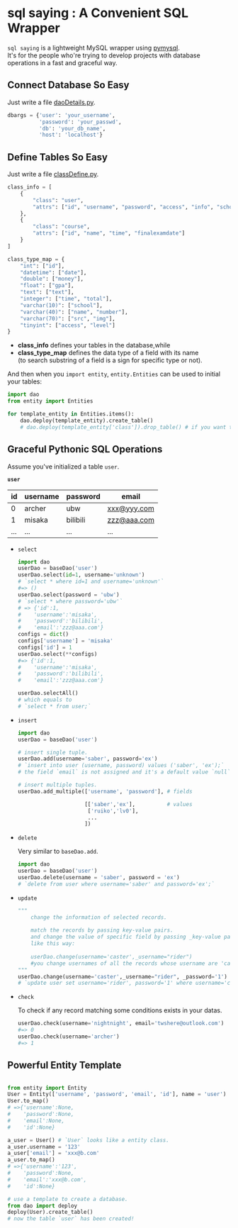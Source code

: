 # sql saying : A Convenient SQL Wrapper

`sql saying` is a lightweight MySQL wrapper using [pymysql](https://github.com/PyMySQL/PyMySQL).  
It's for the people who're trying to develop projects with database operations in a fast and graceful way.

## Connect Database So Easy

Just write a file [daoDetails.py](./daoDetails.py).
```python
dbargs = {'user': 'your_username',
          'password': 'your_passwd',
          'db': 'your_db_name',
          'host': 'localhost'}
```


## Define Tables So Easy

Just write a file [classDefine.py](./classDefine.py).

```python
class_info = [
    {
        "class": "user",
        "attrs": ["id", "username", "password", "access", "info", "school", "email", 'img']
    },
    {
        "class": "course",
        "attrs": ["id", "name", "time", "finalexamdate"]
    }
]

class_type_map = {
    "int": ["id"],
    "datetime": ["date"],
    "double": ["money"],
    "float": ["gpa"],
    "text": ["text"],
    "integer": ["time", "total"],
    "varchar(10)": ["school"],
    "varchar(40)": ["name", "number"],
    "varchar(70)": ["src", "img"],
    "tinyint": ["access", "level"]
}
```

- **class_info** 
    defines your tables in the database,while
- **class_type_map** 
    defines the data type of a field with its name   
    (to search substring of a field is a sign for specific type or not).

And then when you `import entity`, `entity.Entities` can be used to initial your tables:

```python
import dao
from entity import Entities 

for template_entity in Entities.items():
    dao.deploy(template_entity).create_table()
    # dao.deploy(template_entity['class']).drop_table() # if you want to delete the table.
```

## Graceful Pythonic SQL Operations

Assume you've initialized a table `user`.

**`user`**

| id | username | password  | email       |
|--- | -------  | -------   | -------     |
| 0  | archer   | ubw       | xxx@yyy.com |
| 1  | misaka   | bilibili  | zzz@aaa.com |
|... | ...      | ...       |     ...     | 


- `select`

    ```python
    import dao
    userDao = baseDao('user')
    userDao.select(id=1, username='unknown')
    # `select * where id=1 and username='unknown'`
    #=> ()
    userDao.select(password = 'ubw')
    # `select * where password='ubw'`
    # => {'id':1, 
    #    'username':'misaka',
    #    'password':'bilibili',
    #    'email':'zzz@aaa.com'}
    configs = dict()
    configs['username'] = 'misaka'
    configs['id'] = 1
    userDao.select(**configs)
    #=> {'id':1, 
    #    'username':'misaka',
    #    'password':'bilibili',
    #    'email':'zzz@aaa.com'}

    userDao.selectAll()
    # which equals to 
    # `select * from user;`
    ```

- `insert`

    ```python
    import dao
    userDao = baseDao('user')

    # insert single tuple.
    userDao.add(username='saber', password='ex')
    # `insert into user (username, password) values ('saber', 'ex');`
    # the field `email` is not assigned and it's a default value `null`.

    # insert multiple tuples.
    userDao.add_multiple(['username', 'password'], # fields

                         [['saber','ex'],          # values
                          ['ruiko','lv0'],
                          ...
                         ])
    ```

- `delete`

    Very similar to `baseDao.add`.

    ```python
    import dao
    userDao = baseDao('user')
    userDao.delete(username = 'saber', password = 'ex')
    # `delete from user where username='saber' and password='ex';`

    ```

- `update`

    ```python
    """
        change the information of selected records.
        
        match the records by passing key-value pairs.
        and change the value of specific field by passing _key-value pairs, \
        like this way:
        
        userDao.change(username='caster',_username="rider")
        #you change usernames of all the records whose username are 'caster' to 'rider'.
    """
    userDao.change(username='caster',_username="rider", _password='1')
    # `update user set username='rider', password='1' where username='caster';`
    ```

- `check`

    To check if any record matching some conditions exists in your datas.

    ```python
    userDao.check(username='nightnight', email='twshere@outlook.com')
    #=> 0
    userDao.check(username='archer')
    #=> 1
    ```

## Powerful Entity Template

```python

from entity import Entity
User = Entity(['username', 'password', 'email', 'id'], name = 'user')
User.to_map()
# =>{'username':None,
#    'password':None,
#    'email':None,
#    'id':None}

a_user = User() # `User` looks like a entity class.
a_user.username = '123'
a_user['email'] = 'xxx@b.com'
a_user.to_map()
# =>{'username':'123',
#    'password':None,
#    'email':'xxx@b.com',
#    'id':None}

# use a template to create a database.
from dao import deploy
deploy(User).create_table()
# now the table `user` has been created!

```








